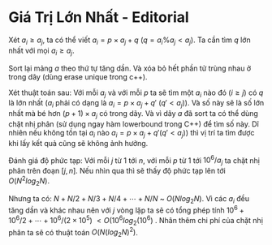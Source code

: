 # Giá Trị Lớn Nhất - Editorial

Xét $a_i\ge a_j$,  ta có thể viết $a_i=p\times a_j+q$      $(q=a_i\%a_j<a_j)$. Ta cần tìm $q$ lớn nhất với mọi $a_i\ge a_j$.

Sort lại mảng $a$ theo thứ tự tăng dần. Và xóa bỏ hết phần tử trùng nhau ở trong dãy (dùng erase unique trong c++).

Xét thuật toán sau: Với mỗi $a_j$ và với mỗi $p$ ta sẽ tìm một $a_i$ nào đó $(i\ge j)$ có $q$ là lớn nhất $(a_i$ phải có dạng là $a_i=p\times a_j+q'$  $(q'<a_j))$. Và số này sẽ là số lớn nhất mà bé hơn $(p+1)\times a_j$ có trong dãy. Và vì dãy $a$ đã sort ta có thể dùng chặt nhị phân (sử dụng ngay hàm lowerbound trong C++) để tìm số này. Dĩ nhiên nếu không tồn tại $a_i$ nào $a_i=p\times a_j+q'  (q'<a_j))$ thì vị trí ta tìm được khi lấy kết quả cũng sẽ không ảnh hưởng. 

Đánh giá độ phức tạp: Với mỗi $j$ từ $1$ tới $n$, với mỗi $p$ từ $1$ tới $10^6/a_j$  ta chặt nhị phân trên đoạn $[j,n]$. Nếu nhìn qua thì sẽ thấy độ phức tạp lên tới $O(N^2 log_2N)$.

Nhưng ta có: $N+N/2+N/3+N/4+⋯+N/N$   ~  $O(Nlog_2N)$. Vì các $a_i$ đều tăng dần và khác nhau nên với $j$ vòng lặp ta sẽ có tổng phép tính $10^6+10^6/2+⋯+10^6/(2\times 10^5 )$   $<O(10^6  log⁡_2(10^6 )$ . Nhân thêm chi phí của chặt nhị phân ta sẽ có thuật toán $O(N(log_2N)^2)$.
